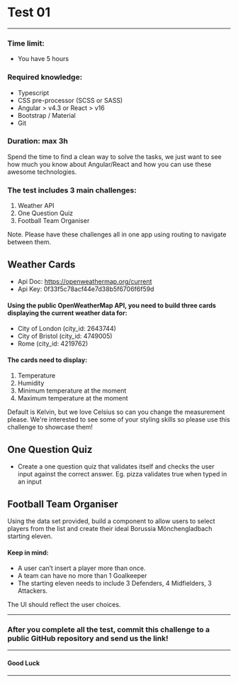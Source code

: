 # Test 01
---

### Time limit:
* You have 5 hours

### Required knowledge:

* Typescript
* CSS pre-processor (SCSS or SASS)
* Angular > v4.3 or React > v16
* Bootstrap / Material
* Git

### Duration: max 3h

Spend the time to find a clean way to solve the tasks, we just want to see how much you know about Angular/React and how you can use these awesome technologies.

### The test includes 3 main challenges: 

1. Weather API 
2. One Question Quiz
3. Football Team Organiser

Note. Please have these challenges all in one app using routing to navigate between them.  


## Weather Cards

* Api Doc: https://openweathermap.org/current
* Api Key: 0f33f5c78acf44e7d38b5f6706f6f59d


#### Using the public OpenWeatherMap API, you need to build three cards displaying the current weather data for:

* City of London (city_id: 2643744)
* City of Bristol (city_id: 4749005)
* Rome (city_id: 4219762)


#### The cards need to display: 

1. Temperature
2. Humidity
3. Minimum temperature at the moment 
4. Maximum temperature at the moment

Default is Kelvin, but we love Celsius so can you change the measurement please.  We're interested to see some of your styling skills so please use this challenge to showcase them!


## One Question Quiz

* Create a one question quiz that validates itself and checks the user input against the correct answer. 
Eg. pizza validates true when typed in an input 


## Football Team Organiser
Using the data set provided, build a component to allow users to select players from the list and create their ideal Borussia Mönchengladbach starting eleven.


#### Keep in mind:

* A user can’t insert a player more than once.
* A team can have no more than 1 Goalkeeper
* The starting eleven needs to include 3 Defenders, 4 Midfielders, 3 Attackers.


The UI should reflect the user choices.

---

### After you complete all the test, commit this challenge to a public GitHub repository and send us the link!

---

#### Good Luck 

---
